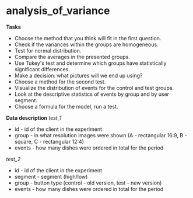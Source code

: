 # analysis_of_variance

**Tasks**
- Choose the method that you think will fit in the first question.
- Check if the variances within the groups are homogeneous.
- Test for normal distribution.
- Compare the averages in the presented groups.
- Use Tukey's test and determine which groups have statistically significant differences.
- Make a decision: what pictures will we end up using?
- Choose a method for the second test.
- Visualize the distribution of events for the control and test groups.
- Look at the descriptive statistics of events by group and by user segment.
- Choose a formula for the model, run a test.

**Data description**
*test_1*
- id - id of the client in the experiment
- group - in what resolution images were shown (A - rectangular 16:9, B - square, C - rectangular 12:4)
- events - how many dishes were ordered in total for the period

*test_2*
- id - id of the client in the experiment
- segment - segment (high/low)
- group - button type (control - old version, test - new version)
- events - how many dishes were ordered in total for the period
